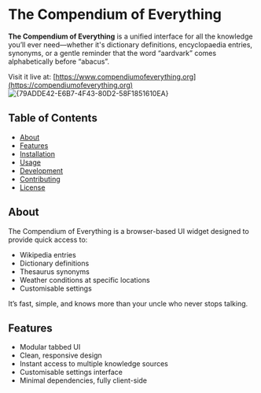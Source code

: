 # The Compendium of Everything

**The Compendium of Everything** is a unified interface for all the knowledge you’ll ever need—whether it's dictionary definitions, encyclopaedia entries, synonyms, or a gentle reminder that the word “aardvark” comes alphabetically before “abacus”.

Visit it live at: [https://www.compendiumofeverything.org](https://compendiumofeverything.org)
![{79ADDE42-E6B7-4F43-80D2-58F1851610EA}](https://github.com/user-attachments/assets/21932d9d-1cdb-47f9-bf36-31a72234c096)




## Table of Contents

- [About](#about)
- [Features](#features)
- [Installation](#installation)
- [Usage](#usage)
- [Development](#development)
- [Contributing](#contributing)
- [License](#license)

## About

The Compendium of Everything is a browser-based UI widget designed to provide quick access to:

- Wikipedia entries  
- Dictionary definitions  
- Thesaurus synonyms  
- Weather conditions at specific locations
- Customisable settings

It’s fast, simple, and knows more than your uncle who never stops talking.

## Features

- Modular tabbed UI
- Clean, responsive design
- Instant access to multiple knowledge sources
- Customisable settings interface
- Minimal dependencies, fully client-side
